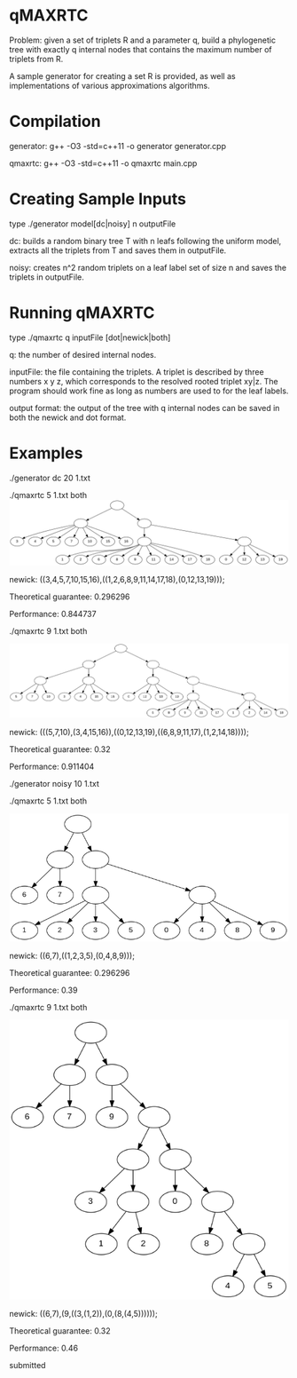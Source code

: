 # qMAXRTC

Problem: given a set of triplets R and a parameter q, build a phylogenetic tree with exactly q internal nodes that contains the maximum number of triplets from R.

A sample generator for creating a set R is provided, as well as implementations of various approximations algorithms.

# Compilation

generator: g++ -O3 -std=c++11 -o generator generator.cpp

qmaxrtc: g++ -O3 -std=c++11 -o qmaxrtc main.cpp

# Creating Sample Inputs

type ./generator model[dc|noisy] n outputFile

dc: builds a random binary tree T with n leafs following the uniform model, extracts all the triplets from T and saves them in outputFile.

noisy: creates n^2 random triplets on a leaf label set of size n and saves the triplets in outputFile.

# Running qMAXRTC

type ./qmaxrtc q inputFile [dot|newick|both]

q: the number of desired internal nodes.

inputFile: the file containing the triplets. A triplet is described by three numbers x y z, which corresponds to the resolved rooted triplet xy|z. The program should work fine as long as numbers are used to for the leaf labels.

output format: the output of the tree with q internal nodes can be saved in both the newick and dot format.

# Examples

./generator dc 20 1.txt

./qmaxrtc 5 1.txt both
![Screenshot](images/dc5.png)

newick: ((3,4,5,7,10,15,16),((1,2,6,8,9,11,14,17,18),(0,12,13,19)));

Theoretical guarantee: 0.296296

Performance: 0.844737

./qmaxrtc 9 1.txt both

![Screenshot](images/dc9.png)

newick: (((5,7,10),(3,4,15,16)),((0,12,13,19),((6,8,9,11,17),(1,2,14,18))));

Theoretical guarantee: 0.32

Performance: 0.911404

./generator noisy 10 1.txt

./qmaxrtc 5 1.txt both

![Screenshot](images/noisy5.png)

newick: ((6,7),((1,2,3,5),(0,4,8,9)));

Theoretical guarantee: 0.296296

Performance: 0.39

./qmaxrtc 9 1.txt both

![Screenshot](images/noisy9.png)

newick: ((6,7),(9,((3,(1,2)),(0,(8,(4,5))))));

Theoretical guarantee: 0.32

Performance: 0.46

submitted


